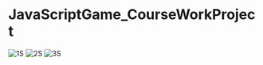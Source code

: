 # JavaScriptGame_CourseWorkProject
![1S](https://github.com/KonstantinChikov/JavaScriptGame_CourseWorkProject/assets/91802179/c5a93cf9-ad6d-4c76-a6f2-62e4e0440cc5)
![2S](https://github.com/KonstantinChikov/JavaScriptGame_CourseWorkProject/assets/91802179/1bae69c1-87ee-4ad2-9bbd-6280017607f2)
![3S](https://github.com/KonstantinChikov/JavaScriptGame_CourseWorkProject/assets/91802179/870ff9ab-a702-4e50-9f2c-4109126ae4bd)
